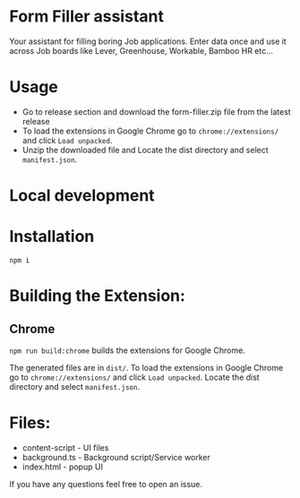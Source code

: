 # Form Filler assistant 

Your assistant for filling boring Job applications. Enter data once and use it across Job boards like Lever, Greenhouse, Workable, Bamboo HR etc...

# Usage
- Go to release section and download the form-filler.zip file from the latest release
- To load the extensions in Google Chrome go to `chrome://extensions/` and click `Load unpacked`. 
- Unzip the downloaded file and Locate the dist directory and select `manifest.json`.

# Local development

# Installation
```
npm i
```

# Building the Extension:

<!-- ## Firefox
`npm run build` builds the extension by default for Firefox.

The generated files are in `dist/`.

To load the extension in Firefox go to `about:debugging#/runtime/this-firefox` or

Firefox > Preferences > Extensions & Themes > Debug Add-ons > Load Temporary Add-on...

Here locate the `dist/` directory and open `manifest.json` -->

## Chrome
`npm run build:chrome` builds the extensions for Google Chrome.

The generated files are in `dist/`.
To load the extensions in Google Chrome go to `chrome://extensions/` and click `Load unpacked`. Locate the dist directory and select `manifest.json`.

# Files:

 - content-script - UI files
 - background.ts - Background script/Service worker
 - index.html - popup UI

If you have any questions feel free to open an issue.
